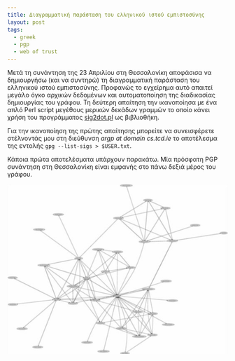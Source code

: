 ```yaml
---
title: Διαγραμματική παράσταση του ελληνικού ιστού εμπιστοσύνης
layout: post
tags:
  - greek
  - pgp
  - web of trust
---
```

Μετά τη συνάντηση της 23 Απριλίου στη Θεσσαλονίκη αποφάσισα να δημιουργήσω (και
να συντηρώ) τη διαγραμματική παράσταση του ελληνικού ιστού εμπιστοσύνης. Προφανώς
το εγχείρημα αυτό απαιτεί μεγάλο όγκο αρχικών δεδομένων και αυτοματοποίηση της
διαδικασίας δημιουργίας του γράφου. Τη δεύτερη απαίτηση την ικανοποίησα με ένα απλό
Perl script μεγέθους μερικών δεκάδων γραμμών το οποίο κάνει χρήση του προγράμματος
[sig2dot.pl](http://www.chaosreigns.com/code/sig2dot/) ως βιβλιοθήκη.

Για την ικανοποίηση της πρώτης απαίτησης μπορείτε να συνεισφέρετε στέλνοντάς μου στη
διεύθυνση *argp at domain cs.tcd.ie* το αποτέλεσμα της εντολής
`gpg --list-sigs > $USER.txt`.

Κάποια πρώτα αποτελέσματα υπάρχουν παρακάτω. Μία πρόσφατη PGP συνάντηση στη Θεσσαλονίκη
είναι εμφανής στο πάνω δεξιά μέρος του γράφου.

<p align="center">
<a href="/public/pgp-110508.jpg"><img src="/public/pgp-110508-small.jpg" /></a>
</p>
